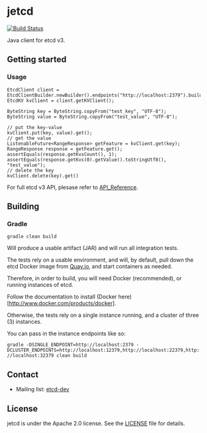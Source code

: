 # jetcd

[![Build Status](https://travis-ci.org/coreos/jetcd.svg?branch=master)](https://travis-ci.org/coreos/jetcd)

Java client for etcd v3.

## Getting started

### Usage

```
EtcdClient client = EtcdClientBuilder.newBuilder().endpoints("http://localhost:2379").build();
EtcdKV kvClient = client.getKVClient();

ByteString key = ByteString.copyFrom("test_key", "UTF-8");
ByteString value = ByteString.copyFrom("test_value", "UTF-8");

// put the key-value
kvClient.put(key, value).get();
// get the value
ListenableFuture<RangeResponse> getFeature = kvClient.get(key);
RangeResponse response = getFeature.get();
assertEquals(response.getKvsCount(), 1);
assertEquals(response.getKvs(0).getValue().toStringUtf8(), "test_value");
// delete the key
kvClient.delete(key).get()
```

For full etcd v3 API, plesase refer to [API_Reference](https://github.com/coreos/etcd/blob/master/Documentation/dev-guide/api_reference_v3.md).

## Building

### Gradle

```gradle clean build```

Will produce a usable artifact (JAR) and will run all integration tests.

The tests rely on a usable environment, and will, by default, pull down the
etcd Docker image from [Quay.io](https://quay.io/repository/coreos/etcd), and
start containers as needed.

Therefore, in order to build, you will need Docker (recommended), or running
instances of etcd.

Follow the documentation to install (Docker here)[http://www.docker.com/products/docker].

Otherwise, the tests rely on a single instance running, and a cluster of three (3)
instances.

You can pass in the instance endpoints like so:

```gradle -DSINGLE_ENDPOINT=http://localhost:2379 -DCLUSTER_ENDPOINTS=http://localhost:12379,http://localhost:22379,http://localhost:32379 clean build```

## Contact

* Mailing list: [etcd-dev](https://groups.google.com/forum/?hl=en#!forum/etcd-dev)

## License

jetcd is under the Apache 2.0 license. See the [LICENSE](https://github.com/coreos/jetcd/blob/master/LICENSE) file for details.
